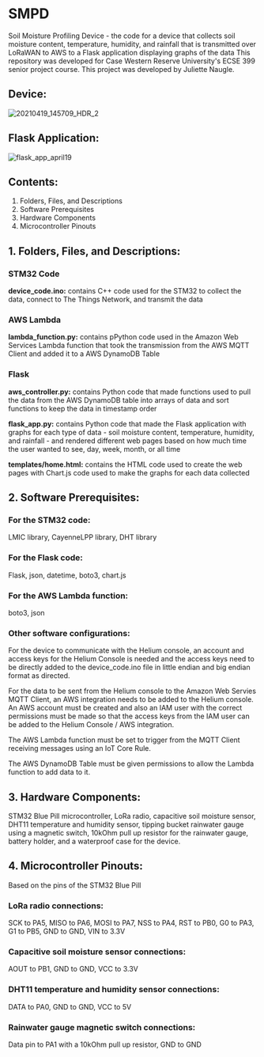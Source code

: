 # SMPD

Soil Moisture Profiling Device - the code for a device that collects soil moisture content, temperature, humidity, and rainfall that is transmitted over LoRaWAN to AWS to a Flask application displaying graphs of the data
This repository was developed for Case Western Reserve University's ECSE 399 senior project course. This project was developed by Juliette Naugle.

## Device:

![20210419_145709_HDR_2](https://user-images.githubusercontent.com/9967479/117495410-93118280-af43-11eb-9d45-81a6962239f3.jpg)


## Flask Application:

![flask_app_april19](https://user-images.githubusercontent.com/9967479/117495028-21d1cf80-af43-11eb-892d-0b71392cb5dd.JPG)


## Contents:


1. Folders, Files, and Descriptions
2. Software Prerequisites
3. Hardware Components
4. Microcontroller Pinouts


## 1. Folders, Files, and Descriptions:


### **STM32 Code**

**device_code.ino:** contains C++ code used for the STM32 to collect the data, connect to The Things Network, and transmit the data

### **AWS Lambda**

**lambda_function.py:** contains pPython code used in the Amazon Web Services Lambda function that took the transmission from the AWS MQTT Client and added it to a AWS DynamoDB Table

### **Flask**

**aws_controller.py:** contains Python code that made functions used to pull the data from the AWS DynamoDB table into arrays of data and sort functions to keep the data in timestamp order

**flask_app.py:** contains Python code that made the Flask application with graphs for each type of data - soil moisture content, temperature, humidity, and rainfall - and rendered different web pages based on how much time the user wanted to see, day, week, month, or all time

**templates/home.html:** contains the HTML code used to create the web pages with Chart.js code used to make the graphs for each data collected


## 2. Software Prerequisites:


### **For the STM32 code:**

LMIC library, CayenneLPP library, DHT library


### **For the Flask code:**

Flask, json, datetime, boto3, chart.js


### **For the AWS Lambda function:**

boto3, json


### **Other software configurations:**

For the device to communicate with the Helium console, an account and access keys for the Helium Console is needed and the access keys need to be directly added to the device_code.ino file in little endian and big endian format as directed.

For the data to be sent from the Helium console to the Amazon Web Servies MQTT Client, an AWS integration needs to be added to the Helium console. An AWS account must be created and also an IAM user with the correct permissions must be made so that the access keys from the IAM user can be added to the Helium Console / AWS integration.

The AWS Lambda function must be set to trigger from the MQTT Client receiving messages using an IoT Core Rule.

The AWS DynamoDB Table must be given permissions to allow the Lambda function to add data to it.


## 3. Hardware Components:

STM32 Blue Pill microcontroller, LoRa radio, capacitive soil moisture sensor, DHT11 temperature and humidity sensor, tipping bucket rainwater gauge using a magnetic switch, 10kOhm pull up resistor for the rainwater gauge, battery holder, and a waterproof case for the device.


## 4. Microcontroller Pinouts:

Based on the pins of the STM32 Blue Pill

### **LoRa radio connections:**
SCK to PA5, MISO to PA6, MOSI to PA7, NSS to PA4, RST to PB0, G0 to PA3, G1 to PB5, GND to GND, VIN to 3.3V

### **Capacitive soil moisture sensor connections:**
AOUT to PB1, GND to GND, VCC to 3.3V

### **DHT11 temperature and humidity sensor connections:**
DATA to PA0, GND to GND, VCC to 5V

### **Rainwater gauge magnetic switch connections:**
Data pin to PA1 with a 10kOhm pull up resistor, GND to GND
